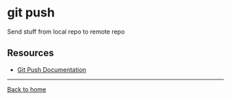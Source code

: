 # git push

Send stuff from local repo to remote repo

## Resources

- [Git Push Documentation](https://git-scm.com/docs/git-push)

---

[Back to home](../README.md)